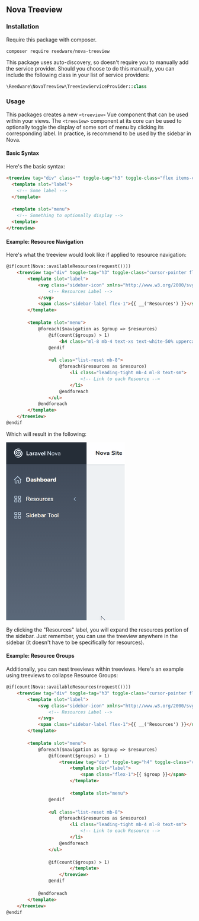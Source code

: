 ## Nova Treeview

### Installation

Require this package with composer.

```shell
composer require reedware/nova-treeview
```

This package uses auto-discovery, so doesn't require you to manually add the service provider. Should you choose to do this manually, you can include the following class in your list of service providers:

```php
\Reedware\NovaTreeview\TreeviewServiceProvider::class
```

### Usage

This packages creates a new `<treeview>` Vue component that can be used within your views. The `<treeview>` component at its core can be used to optionally toggle the display of some sort of menu by clicking its corresponding label. In practice, is recommend to be used by the sidebar in Nova.

#### Basic Syntax

Here's the basic syntax:

```html
<treeview tag="div" class="" toggle-tag="h3" toggle-class="flex items-center cursor-pointer">
  <template slot="label">
    <!-- Some label -->
  </template>

  <template slot="menu">
    <!-- Something to optionally display -->
  <template>
</treeview>
```

#### Example: Resource Navigation

Here's what the treeview would look like if applied to resource navigation:

```html
@if(count(Nova::availableResources(request())))
    <treeview tag="div" toggle-tag="h3" toggle-class="cursor-pointer flex items-center font-normal dim text-white mb-6 text-base no-underline">
        <template slot="label">
            <svg class="sidebar-icon" xmlns="http://www.w3.org/2000/svg" viewBox="0 0 20 20">
                <!-- Resources Label -->
            </svg>
            <span class="sidebar-label flex-1">{{ __('Resources') }}</span>
        </template>

        <template slot="menu">
            @foreach($navigation as $group => $resources)
                @if(count($groups) > 1)
                    <h4 class="ml-8 mb-4 text-xs text-white-50% uppercase tracking-wide">{{ $group }}</h4>
                @endif

                <ul class="list-reset mb-8">
                    @foreach($resources as $resource)
                        <li class="leading-tight mb-4 ml-8 text-sm">
                            <!-- Link to each Resource -->
                        </li>
                    @endforeach
                </ul>
            @endforeach
        </template>
    </treeview>
@endif
```

Which will result in the following:

![Example](/screenshots/resource-example.gif?raw=true "Resource Example")

By clicking the "Resources" label, you will expand the resources portion of the sidebar. Just remember, you can use the treeview anywhere in the sidebar (it doesn't have to be specifically for resources).

#### Example: Resource Groups

Additionally, you can nest treeviews within treeviews. Here's an example using treeviews to collapse Resource Groups:

```html
@if(count(Nova::availableResources(request())))
    <treeview tag="div" toggle-tag="h3" toggle-class="cursor-pointer flex items-center font-normal dim text-white mb-6 text-base no-underline">
        <template slot="label">
            <svg class="sidebar-icon" xmlns="http://www.w3.org/2000/svg" viewBox="0 0 20 20">
                <!-- Resources Label -->
            </svg>
            <span class="sidebar-label flex-1">{{ __('Resources') }}</span>
        </template>

        <template slot="menu">
            @foreach($navigation as $group => $resources)
                @if(count($groups) > 1)
                    <treeview tag="div" toggle-tag="h4" toggle-class="cursor-pointer flex items-center ml-8 mb-4 text-xs text-white-50% dim uppercase tracking-wide">
                        <template slot="label">
                            <span class="flex-1">{{ $group }}</span>
                        </template>

                        <template slot="menu">
                @endif

                <ul class="list-reset mb-8">
                    @foreach($resources as $resource)
                        <li class="leading-tight mb-4 ml-8 text-sm">
                            <!-- Link to each Resource -->
                        </li>
                    @endforeach
                </ul>

                @if(count($groups) > 1)
                        </template>
                    </treeview>
                @endif

            @endforeach
        </template>
    </treeview>
@endif
```
